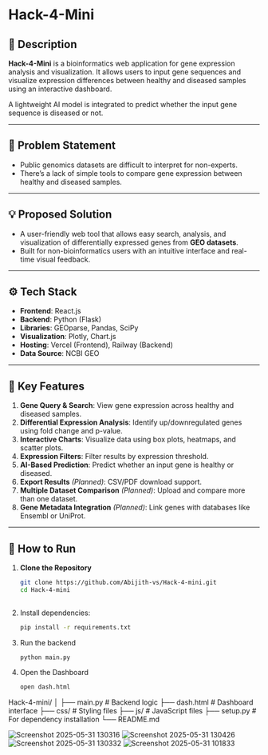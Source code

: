 # Hack-4-Mini

## 🧬 Description
**Hack-4-Mini** is a bioinformatics web application for gene expression analysis and visualization. It allows users to input gene sequences and visualize expression differences between healthy and diseased samples using an interactive dashboard.

A lightweight AI model is integrated to predict whether the input gene sequence is diseased or not.

---

## 🧪 Problem Statement

- Public genomics datasets are difficult to interpret for non-experts.
- There’s a lack of simple tools to compare gene expression between healthy and diseased samples.

---

## 💡 Proposed Solution

- A user-friendly web tool that allows easy search, analysis, and visualization of differentially expressed genes from **GEO datasets**.
- Built for non-bioinformatics users with an intuitive interface and real-time visual feedback.

---

## ⚙️ Tech Stack

- **Frontend**: React.js
- **Backend**: Python (Flask)
- **Libraries**: GEOparse, Pandas, SciPy
- **Visualization**: Plotly, Chart.js
- **Hosting**: Vercel (Frontend), Railway (Backend)
- **Data Source**: NCBI GEO

---

## 🌟 Key Features

1. **Gene Query & Search**: View gene expression across healthy and diseased samples.
2. **Differential Expression Analysis**: Identify up/downregulated genes using fold change and p-value.
3. **Interactive Charts**: Visualize data using box plots, heatmaps, and scatter plots.
4. **Expression Filters**: Filter results by expression threshold.
5. **AI-Based Prediction**: Predict whether an input gene is healthy or diseased.
6. **Export Results** *(Planned)*: CSV/PDF download support.
7. **Multiple Dataset Comparison** *(Planned)*: Upload and compare more than one dataset.
8. **Gene Metadata Integration** *(Planned)*: Link genes with databases like Ensembl or UniProt.

---

## 🧭 How to Run

1. **Clone the Repository**
   ```bash
   git clone https://github.com/Abijith-vs/Hack-4-mini.git
   cd Hack-4-mini
  
2. Install dependencies:  
   ```bash
   pip install -r requirements.txt

3. Run the backend
   ```bash
   python main.py
4. Open the Dashboard
   ```bash
   open dash.html

Hack-4-mini/
│
├── main.py              # Backend logic
├── dash.html            # Dashboard interface
├── css/                 # Styling files
├── js/                  # JavaScript files
├── setup.py             # For dependency installation
└── README.md



![Screenshot 2025-05-31 130316](https://github.com/user-attachments/assets/5b437425-b454-45cf-b098-9e380c2e007f)
![Screenshot 2025-05-31 130426](https://github.com/user-attachments/assets/40e1f0ef-d096-4993-abb8-30cad6f60d7f)
![Screenshot 2025-05-31 130332](https://github.com/user-attachments/assets/719c6041-fbad-48a6-919d-56284b05ff0d)
![Screenshot 2025-05-31 101833](https://github.com/user-attachments/assets/2d1f952a-470e-43bf-8d38-720194489ac5)
